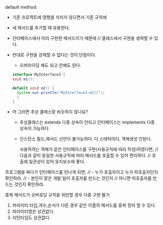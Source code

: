 default method:

- 기존 프로젝트에 영향을 끼치지 않으면서 기존 규칙에
- 새 메서드를 추가할 때 유용한다.
- 인터페이스에서 미리 구현한 메서드이기 때문에
  // 클래스에서 구현을 생략할 수 있다.
- 반대로 구현을 강제할 수 없다는 것이 단점이다.

  - 오버라이딩 해도 되고 안해도 된다.

  ```java
  interface MyInterface3 {
  void m1();

  default void m2() {
    System.out.println("MyInterface3.m2()");
    }
  }
  ```

- 어 그러면 추상 클래스랑 비슷하지 않나요?

  - 추상클래스는 extends 다중 상속이 안되고 인터페이스는 implements 다중 상속이 가능하다
  - 인스턴스 필드,메서드 선언이 불가능하다.
    다 스태틱이다, 객체생성 안된다.

    사용하려는 객체가 같은 인터페이스를 구현(사용규칙에 따라 작성)하였다면,
    // 다음과 같이 동일한 사용규칙에 따라 메서드를 호출할 수 있어 편리하다.
    // 호출에 일관성이 있어 유지보수에 좋다.

프로그램을 짜다가 인터페이스를 만나게 되면,
// - 누가 호출자이고 누가 피호출자인지 확인하라.
// - 본인이 맡은 개발 일이 호출자를 만드는 것인지
// 아니면 피호출자를 만드는 것인지 확인하라.

중복 메서드가 오버로딩 규칙을 위반할 경우 다중 구현 불가

1. 파라미터 타입,개수,순서가 다른 경우 같은 이름의 메서드를 중복 정의 할 수 있다.
2. 파라미터명은 상관없다.
3. 리턴타입도 상관없다.
